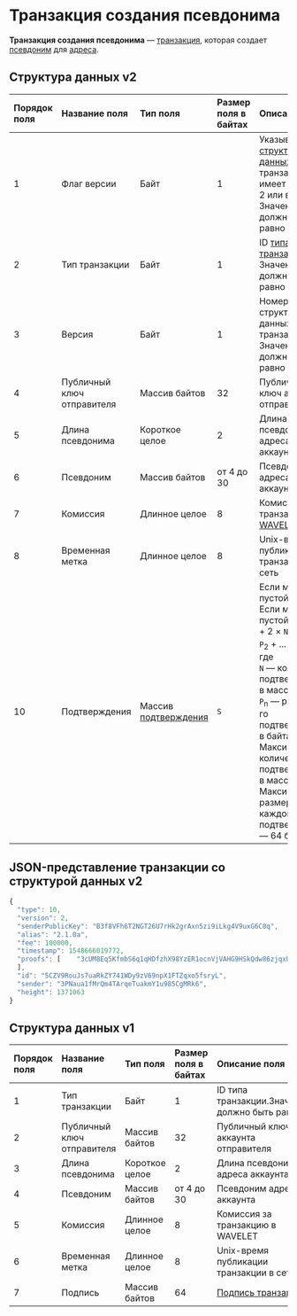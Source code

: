 # Транзакция создания псевдонима

**Транзакция создания псевдонима** — [транзакция](/blockchain/transaction.md), которая создает [псевдоним](/blockchain/alias.md) для [адреса](/blockchain/address.md).

## Структура данных v2

| Порядок поля | Название поля | Тип поля | Размер поля в байтах | Описание поля |
| :--- | :--- | :--- | :--- | :--- |
| 1 | Флаг версии | Байт  | 1 | Указывает что [структура данных](/blockchain/transaction-data-structure.md) транзакции имеет версию 2 или выше.<br>Значение должно быть равно 0 |
| 2 | Тип транзакции | Байт  | 1 | ID [типа транзакции](/blockchain/transaction-type.md).<br>Значение должно быть равно 10 |
| 3 | Версия | Байт | 1 | Номер версии структуры данных транзакции.<br> Значение должно быть равно 2 |
| 4 | Публичный ключ отправителя | Массив байтов | 32 | Публичный ключ аккаунта отправителя |
| 5 | Длина псевдонима | Короткое целое | 2 | Длина псевдонима адреса аккаунта |
| 6 | Псевдоним | Массив байтов | от 4 до 30 | Псевдоним адреса аккаунта |
| 7 | Комиссия | Длинное целое | 8 | Комиссия за транзакцию в [WAVELET](/blockchain/token/wavelet.md) |
| 8 | Временная метка | Длинное целое | 8 | Unix-время публикации транзакции в сеть |
| 10 | Подтверждения | Массив [подтверждения](/blockchain/transaction-proof.md) | `S` | Если массив пустой, то `S`= 3. <br> Если массив не пустой, то `S`= 3 + 2 × `N` + \(`P`<sub>1</sub> + `P`<sub>2</sub> + ... + `P`<sub>n</sub>\), <br>где <br>`N` — количество подтверждений в массиве,<br> `P`<sub>n</sub> — размер `N`-го подтверждения в байтах. <br> Максимальное количество подтверждений в массиве — 8. Максимальный размер каждого подтверждения — 64 байта |

## JSON-представление транзакции со структурой данных v2

```js
{
  "type": 10,
  "version": 2,
  "senderPublicKey": "B3f8VFh6T2NGT26U7rHk2grAxn5zi9iLkg4V9uxG6C8q",
  "alias": "2.1.0a",
  "fee": 100000,
  "timestamp": 1548666019772,
  "proofs": [    "3cUM8Eq5KfmbS6q1qHDfzhX98YzER1ocnVjVAHG9HSkQdw86zjqxUfmsUPVwnVgwu5zatt3ETLnNFteobRMyR8bY"
  ],
  "id": "5CZV9RouJs7uaRkZY741WDy9zV69npX1FTZqxo5fsryL",
  "sender": "3PNaua1fMrQm4TArqeTuakmY1u985CgMRk6",
  "height": 1371063
}
```

## Структура данных v1

| Порядок поля | Название поля | Тип поля | Размер поля в байтах | Описание поля |
| :--- | :--- | :--- | :--- | :--- |
| 1 | Тип транзакции | Байт  | 1 | ID типа транзакции.Значение должно быть равно 6 |
| 2 | Публичный ключ отправителя | Массив байтов | 32 | Публичный ключ аккаунта отправителя |
| 3 | Длина псевдонима  | Короткое целое | 2 | Длина псевдонима адреса аккаунта |
| 4 | Псевдоним | Массив байтов | от 4 до 30 | Псевдоним адреса аккаунта |
| 5 | Комиссия | Длинное целое | 8 | Комиссия за транзакцию в WAVELET |
| 6 | Временная метка | Длинное целое | 8 | Unix-время публикации транзакции в сеть |
| 7 | Подпись | Массив байтов | 64 | [Подпись транзакции](/blockchain/transaction-signature.md) |
